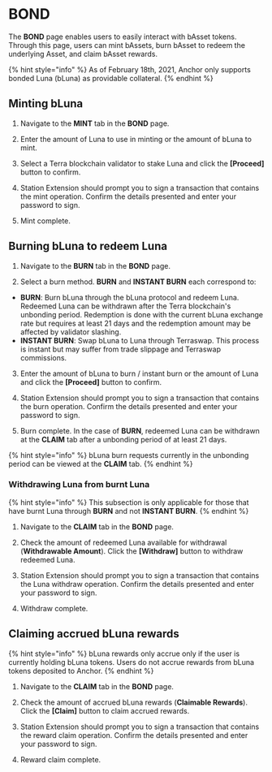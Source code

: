 # BOND

The **BOND** page enables users to easily interact with bAsset tokens. Through this page, users can mint bAssets, burn bAsset to redeem the underlying Asset, and claim bAsset rewards.

{% hint style="info" %}
As of February 18th, 2021, Anchor only supports bonded Luna \(bLuna\) as providable collateral.
{% endhint %}

## Minting bLuna

1. Navigate to the **MINT** tab in the **BOND** page. 



2. Enter the amount of Luna to use in minting or the amount of bLuna to mint.



3. Select a Terra blockchain validator to stake Luna and click the **\[Proceed\]** button to confirm.



4. Station Extension should prompt you to sign a transaction that contains the mint operation. Confirm the details presented and enter your password to sign.



5. Mint complete.



## Burning bLuna to redeem Luna

1. Navigate to the **BURN** tab in the **BOND** page. 



2. Select a burn method. **BURN** and **INSTANT BURN** each correspond to:

* **BURN**: Burn bLuna through the bLuna protocol and redeem Luna. Redeemed Luna can be withdrawn after the Terra blockchain's unbonding period. Redemption is done with the current bLuna exchange rate but requires at least 21 days and the redemption amount may be affected by validator slashing. 
* **INSTANT BURN**: Swap bLuna to Luna through Terraswap. This process is instant but may suffer from trade slippage and Terraswap commissions.



3. Enter the amount of bLuna to burn / instant burn or the amount of Luna and click the **\[Proceed\]** button to confirm.



4. Station Extension should prompt you to sign a transaction that contains the burn operation. Confirm the details presented and enter your password to sign.



5. Burn complete. In the case of **BURN**, redeemed Luna can be withdrawn at the **CLAIM** tab after a unbonding period of at least 21 days.

{% hint style="info" %}
bLuna burn requests currently in the unbonding period can be viewed at the **CLAIM** tab.
{% endhint %}

### Withdrawing Luna from burnt Luna

{% hint style="info" %}
This subsection is only applicable for those that have burnt Luna through **BURN** and not **INSTANT BURN**.
{% endhint %}

1. Navigate to the **CLAIM** tab in the **BOND** page.



2. Check the amount of redeemed Luna available for withdrawal \(**Withdrawable Amount**\). Click the **\[Withdraw\]** button to withdraw redeemed Luna.



3. Station Extension should prompt you to sign a transaction that contains the Luna withdraw operation. Confirm the details presented and enter your password to sign.



4. Withdraw complete.



## Claiming accrued bLuna rewards

{% hint style="info" %}
bLuna rewards only accrue only if the user is currently holding bLuna tokens. Users do not accrue rewards from bLuna tokens deposited to Anchor.
{% endhint %}

1. Navigate to the **CLAIM** tab in the **BOND** page.



2. Check the amount of accrued bLuna rewards \(**Claimable Rewards**\). Click the **\[Claim\]** button to claim accrued rewards.



3. Station Extension should prompt you to sign a transaction that contains the reward claim operation. Confirm the details presented and enter your password to sign.



4. Reward claim complete.

